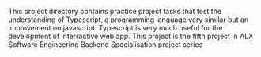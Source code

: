 This project directory contains practice project tasks that test the understanding of Typescript, a programming language very similar but an improvement on javascript. Typescript is very much useful for the development of interractive web app. This project is the fifth project in ALX Software Engineering Backend Specialisation project series
